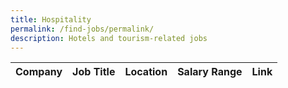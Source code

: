 ```yaml
---
title: Hospitality
permalink: /find-jobs/permalink/
description: Hotels and tourism-related jobs
---
```

| Company | Job Title | Location | Salary Range | Link |
| -------- | -------- | -------- |--------|--------|
